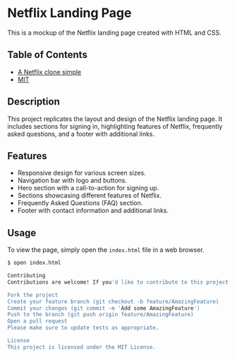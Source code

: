 # Netflix Landing Page

This is a mockup of the Netflix landing page created with HTML and CSS.

## Table of Contents

- [A Netflix clone simple](#description)
- [MIT](#license)

## Description

This project replicates the layout and design of the Netflix landing page. It includes sections for signing in, highlighting features of Netflix, frequently asked questions, and a footer with additional links.

## Features

- Responsive design for various screen sizes.
- Navigation bar with logo and buttons.
- Hero section with a call-to-action for signing up.
- Sections showcasing different features of Netflix.
- Frequently Asked Questions (FAQ) section.
- Footer with contact information and additional links.


## Usage

To view the page, simply open the `index.html` file in a web browser.

```bash
$ open index.html

Contributing
Contributions are welcome! If you'd like to contribute to this project, please follow these steps:

Fork the project
Create your feature branch (git checkout -b feature/AmazingFeature)
Commit your changes (git commit -m 'Add some AmazingFeature')
Push to the branch (git push origin feature/AmazingFeature)
Open a pull request
Please make sure to update tests as appropriate.

License
This project is licensed under the MIT License.
